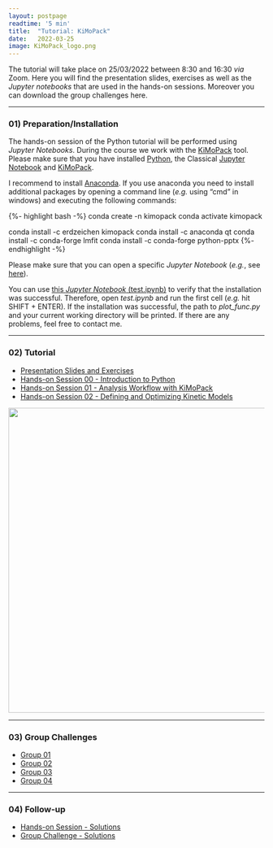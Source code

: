 ```yaml
---
layout: postpage
readtime: '5 min'
title:  "Tutorial: KiMoPack"
date:   2022-03-25
image: KiMoPack_logo.png
---
```


The tutorial will take place on 25/03/2022 between 8:30 and 16:30 *via* Zoom. 
Here you will find the presentation slides, exercises as well as the *Jupyter notebooks* that are used 
in the hands-on sessions. 
Moreover you can download the group challenges here.

_____
### 01) Preparation/Installation

The hands-on session of the Python tutorial will be performed using *Jupyter Notebooks*. During the course we work with the [KiMoPack](https://pypi.org/project/KiMoPack/) tool. Please make sure that you have installed [Python](https://www.python.org/), the Classical [Jupyter Notebook](https://jupyter.org/install) and [KiMoPack](https://pypi.org/project/KiMoPack/).
<br>

I recommend to install [Anaconda](https://www.anaconda.com/products/individual). If you use anaconda you need to install additional packages by opening a command line (*e.g.* using “cmd” in windows) and executing the following commands:

{%- highlight bash -%}
conda create -n kimopack
conda activate kimopack

conda install -c erdzeichen kimopack
conda install -c anaconda qt
conda install -c conda-forge lmfit
conda install -c conda-forge python-pptx
{%- endhighlight -%}

Please make sure that you can open a specific *Jupyter Notebook* (*e.g.*, see [here](https://docs.jupyter.org/en/latest/running.html)). 

You can use [this *Jupyter Notebook* (test.ipynb)](./docs/KiMoPack/test.ipynb) to verify that the installation was successful. Therefore, open *test.ipynb* and run the first cell (*e.g.* hit SHIFT + ENTER). If the installation was successful, the path to *plot_func.py* and your current working directory will be printed. If there are any problems, feel free to contact me.

_____
### 02) Tutorial 

- [Presentation Slides and Exercises](../docs/KiMoPack/Presentation-Slides_Exercises.pdf)
- [Hands-on Session 00 - Introduction to Python](../docs/KiMoPack/00_hands-on_session.zip)
- [Hands-on Session 01 - Analysis Workflow with KiMoPack](../docs/KiMoPack/01_hands-on_session.zip)
- [Hands-on Session 02 - Defining and Optimizing Kinetic Models](../docs/KiMoPack/02_hands-on_session.zip)

<img width=600 src='https://raw.githubusercontent.com/carolin-m/carolin-m.github.io/main/assets/img/pub/TOC_KiMoPack.png'> 

_____
### 03) Group Challenges

- [Group 01](../docs/KiMoPack/Group01.zip)
- [Group 02](../docs/KiMoPack/Group02.zip)
- [Group 03](../docs/KiMoPack/Group03.zip)
- [Group 04](../docs/KiMoPack/Group04.zip)

_____
### 04) Follow-up

- [Hands-on Session - Solutions]( )
- [Group Challenge - Solutions](../docs/KiMoPack/Solutions_Group-Challenges.zip)
